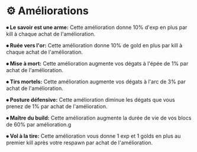 # ⚙️ Améliorations

**⦁ Le savoir est une arme:** Cette amélioration donne 10% d'exp en plus par kill à chaque achat de l'amélioration.

**⦁ Ruée vers l'or:** Cette amélioration donne 10% de gold en plus par kill à chaque achat de l'amélioration.

**⦁ Mise à mort:** Cette amélioration augmente vos dégats à l'épée de 1% par achat de l'amélioration.

**⦁ Tirs mortels:** Cette amélioration augmente vos dégats à l'arc de 3% par achat de l'amélioration.

**⦁ Posture défensive:** Cette amélioration diminue les dégats que vous prenez de 1% par achat de l'amélioration.

**⦁ Maître du build:** Cette amélioration augmente la durée de vie de vos blocs de 60% par amélioration.g

**⦁ Vol à la tire:** Cette amélioration vous donne 1 exp et 1 golds en plus au premier kill après votre respawn par achat de l'amélioration.
